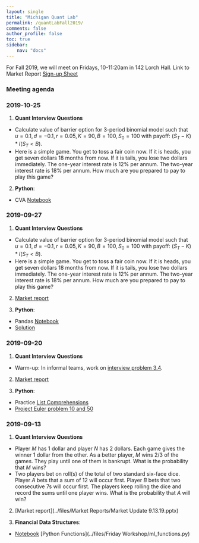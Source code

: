 ```yaml
---
layout: single
title: "Michigan Quant Lab"
permalink: /quantLabFall2019/
comments: false
author_profile: false
toc: true
sidebar:
    nav: "docs"
---
```

For Fall 2019, we will meet on Fridays, 10-11:20am in 142 Lorch Hall.
Link to Market Report [Sign-up Sheet](https://drive.google.com/open?id=16_e3mBSmYeCeqY5shdFUJueLelYQh1oSRzuYfmUc2_Y)

### Meeting agenda

### 2019-10-25
1. **Quant Interview Questions**
  - Calculate value of barrier option for 3-period binomial model such that $u = 0.1, d = -0.1, r = 0.05, K = 90, B = 100, S_0 = 100$ with payoff: $(S_T - K) * I(S_T < B)$. 
  - Here is a simple game. You get to toss a fair coin now. If it is heads, you get seven dollars 18 months from now. If it is tails, you lose two dollars immediately. The one-year interest rate is 12% per annum. The two-year interest rate is 18% per annum. How much are you prepared to pay to play this game?
2. **Python**:
  - CVA [Notebook](https://nbviewer.jupyter.org/github/israeldi/quantlab/blob/master/files/Friday%20Workshop/3_pandas_finance.ipynb)

### 2019-09-27
1. **Quant Interview Questions**
  - Calculate value of barrier option for 3-period binomial model such that $u = 0.1, d = -0.1, r = 0.05, K = 90, B = 100, S_0 = 100$ with payoff: $(S_T - K) * I(S_T < B)$. 
  - Here is a simple game. You get to toss a fair coin now. If it is heads, you get seven dollars 18 months from now. If it is tails, you lose two dollars immediately. The one-year interest rate is 12% per annum. The two-year interest rate is 18% per annum. How much are you prepared to pay to play this game?
  
2. [Market report](https://drive.google.com/open?id=14as8RbguRpPInalCIFvdgqcyVydhWrkA)

3. **Python**:
  - Pandas [Notebook](https://nbviewer.jupyter.org/github/israeldi/quantlab/blob/master/files/Friday%20Workshop/3_pandas_finance.ipynb)
  - [Solution]()

### 2019-09-20
1. **Quant Interview Questions**
  - Warm-up: In informal teams, work on [interview problem 3.4](../files/quantTechnicalQuestions/quantTechnicalQuestions.pdf).
  
2. [Market report](https://drive.google.com/open?id=1JqJYgr9nvOzBhqCGEzJxZbX05U-jGJaL)

3. **Python**:
  - Practice [List Comprehensions](https://www.learnpython.org/en/List_Comprehensions)
  - [Project Euler problem 10 and 50](https://nbviewer.jupyter.org/github/israeldi/quantlab/blob/master/files/Friday%20Workshop/projecteuler-10_50.ipynb) 


### 2019-09-13
1. **Quant Interview Questions**
- Player *M* has 1 dollar and player *N* has 2 dollars. Each game gives the winner 1 dollar from the other. As a better player, *M* wins $2/3$ of the games. They play until one of them is bankrupt. What is the probability that *M* wins?
- Two players bet on roll(s) of the total of two standard six-face dice. Player *A* bets that a sum of 12 will occur first. Player *B* bets that two consecutive $7$s will occur first. The players keep rolling the dice and record the sums until one player wins. What is the probability that *A* will win?
 
2. [Market report](../files/Market Reports/Market Update 9.13.19.pptx)

3. **Financial Data Structures**:
  - [Notebook](https://nbviewer.jupyter.org/github/israeldi/quantlab/blob/master/files/Friday%20Workshop/2_financial_data_structures.ipynb) [Python Functions](../files/Friday Workshop/ml_functions.py)